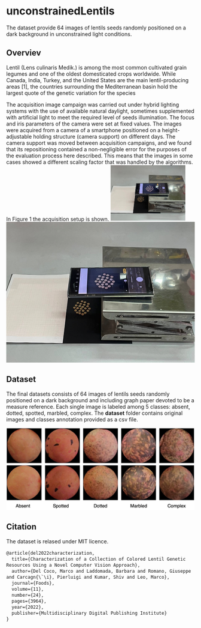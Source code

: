 # unconstrainedLentils
The dataset provide 64 images of lentils seeds randomly positioned on a dark background in unconstrained light conditions.

## Overviev

Lentil (Lens culinaris Medik.) is among the most common cultivated grain legumes and one of the oldest domesticated crops worldwide. While Canada, India, Turkey, and the United States are the main lentil-producing areas [1], the countries surrounding the Mediterranean basin hold the largest quote of the genetic variation for the species

The acquisition image campaign was carried out under hybrid lighting systems with the use of available natural daylight, sometimes supplemented with artificial light to meet the required level of seeds illumination. The focus and iris parameters of the camera were set at fixed values.
The images were acquired from a camera of a smartphone positioned on a height-adjustable holding structure (camera support) on different days. The camera support was moved between acquisition campaigns, and we found that its repositioning contained a non-negligible error for the purposes of the evaluation process here described. This means that the images in some cases showed a different scaling factor that was handled by the algorithms. In Figure 1 the acquisition setup is shown.
<img src="./images/setup.png" alt="setup" width="200"/>
![title](./images/setup.png)

## Dataset
The final datasets consists of 64 images of lentils seeds randomly positioned on a dark background and including graph paper devoted to be a measure reference.
Each single image is labeled among 5 classes: absent, dotted, spotted, marbled, complex.
The **dataset** folder contains original images and classes annotation provided as a csv file.

![title](./images/classes.jpg)

## Citation 

The dataset is relased under MIT licence. 

```
@article{del2022characterization,
  title={Characterization of a Collection of Colored Lentil Genetic Resources Using a Novel Computer Vision Approach},
  author={Del Coco, Marco and Laddomada, Barbara and Romano, Giuseppe and Carcagn{\`\i}, Pierluigi and Kumar, Shiv and Leo, Marco},
  journal={Foods},
  volume={11},
  number={24},
  pages={3964},
  year={2022},
  publisher={Multidisciplinary Digital Publishing Institute}
}
 ```
